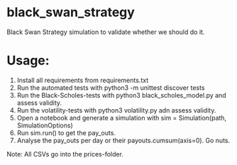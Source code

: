 # black_swan_strategy
Black Swan Strategy simulation to validate whether we should do it.

Usage:
============================================================
1. Install all requirements from requirements.txt
2. Run the automated tests with python3 -m unittest discover tests
3. Run the Black-Scholes-tests with python3 black_scholes_model.py and assess validity.
4. Run the volatility-tests with python3 volatility.py adn assess validity.
5. Open a notebook and generate a simulation with sim = Simulation(path, SimulationOptions)
6. Run sim.run() to get the pay_outs.
7. Analyse the pay_outs per day or their payouts.cumsum(axis=0). Go nuts.


Note: All CSVs go into the prices-folder.
